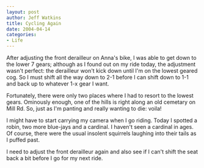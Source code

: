 ```yaml
--- 
layout: post
author: Jeff Watkins
title: Cycling Again
date: 2004-04-14
categories: 
- Life
---
```


After adjusting the front derailleur on Anna's bike, I was able to get down to the lower 7 gears; although as I found out on my ride today, the adjustment wasn't perfect: the derailleur won't kick down until I'm on the lowest geared cog. So I must shift all the way down to 2-1 before I can shift down to 1-1 and back up to whatever 1-x gear I want.

Fortunately, there were only two places where I had to resort to the lowest gears. Ominously enough, one of the hills is right along an old cemetary on Mill Rd. So, just as I'm panting and really wanting to die: voila!

I might have to start carrying my camera when I go riding. Today I spotted a robin, two more blue-jays and a cardinal. I haven't seen a cardinal in ages. Of course, there were the usual insolent squirrels laughing into their tails as I puffed past.

I need to adjust the front derailleur again and also see if I can't shift the seat back a bit before I go for my next ride.
